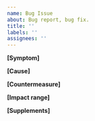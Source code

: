 ```yaml
---
name: Bug Issue
about: Bug report, bug fix.
title: ''
labels: ''
assignees: ''
---
```

**[Symptom]**

**[Cause]**

**[Countermeasure]**

**[Impact range]**

**[Supplements]**
